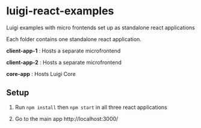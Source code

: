 # luigi-react-examples
Luigi examples with micro frontends set up as standalone react applications

Each folder contains one standalone react application. 

**client-app-1** : Hosts a separate microfrontend

**client-app-2** : Hosts a separate microfrontend

**core-app**     : Hosts Luigi Core

## Setup 

1. Run `npm install` then `npm start` in all three react applications 

2. Go to the main app http://localhost:3000/
